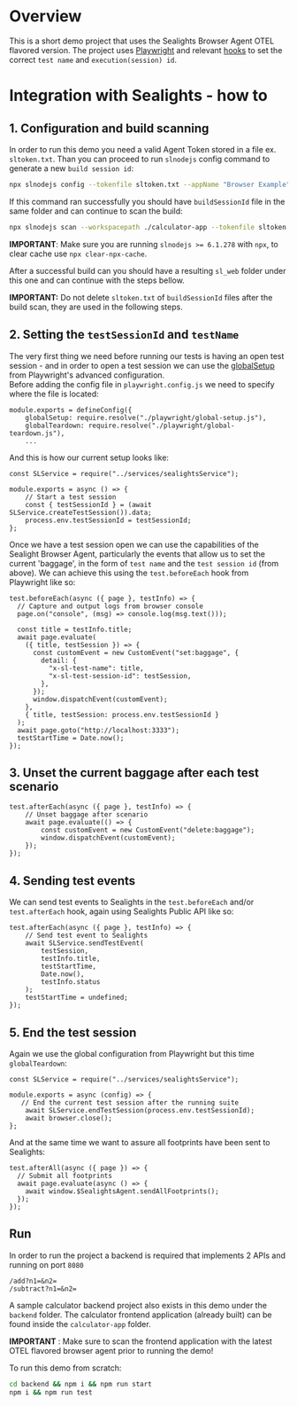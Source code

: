 # Overview
This is a short demo project that uses the Sealights Browser Agent OTEL flavored version.
The project uses [Playwright](https://playwright.dev/) and relevant 
[hooks](https://playwright.dev/docs/writing-tests#using-test-hooks) to set the 
correct `test name` and `execution(session) id`.

# Integration with Sealights - how to

## 1. Configuration and build scanning
In order to run this demo you need a valid Agent Token stored in a file ex. `sltoken.txt`.
Than you can proceed to run `slnodejs` config command to generate a new `build session id`:
```bash
npx slnodejs config --tokenfile sltoken.txt --appName "Browser Example" --branch "master" --build 1.0.0
```
If this command ran successfully you should have `buildSessionId` file in the same folder and can continue to scan the build:
```bash
npx slnodejs scan --workspacepath ./calculator-app --tokenfile sltoken.txt --buildsessionidfile buildSessionId --scm none --instrumentForBrowsers --enableOpenTelemetry --outputpath "sl_web"
```
**IMPORTANT**: Make sure you are running `slnodejs >= 6.1.278` with `npx`, to clear cache use `npx clear-npx-cache`.

After a successful build can you should have a resulting `sl_web` folder under this one and can continue with the steps bellow.

**IMPORTANT:** Do not delete `sltoken.txt` of `buildSessionId` files after the build scan, they are used in the following steps.

## 2. Setting the `testSessionId` and `testName`
The very first thing we need before running our tests is having an open test session -
and in order to open a test session we can use the [globalSetup](https://playwright.dev/docs/test-advanced#global-setup-and-teardown)
from Playwright's advanced configuration. <br>
Before adding the config file in `playwright.config.js` we need to specify where the file is located:
```ecmascript 6
module.exports = defineConfig({
    globalSetup: require.resolve("./playwright/global-setup.js"),
    globalTeardown: require.resolve("./playwright/global-teardown.js"),
    ...
```
And this is how our current setup looks like:
```ecmascript 6
const SLService = require("../services/sealightsService");

module.exports = async () => {
    // Start a test session
    const { testSessionId } = (await SLService.createTestSession()).data;
    process.env.testSessionId = testSessionId;
};
```
Once we have a test session open we can use the capabilities of the Sealight Browser Agent, particularly the events
that allow us to set the current 'baggage', in the form of `test name` and the `test session id` (from above).
We can achieve this using the `test.beforeEach` hook from Playwright like so:

```ecmascript6
test.beforeEach(async ({ page }, testInfo) => {
  // Capture and output logs from browser console
  page.on("console", (msg) => console.log(msg.text()));

  const title = testInfo.title;
  await page.evaluate(
    ({ title, testSession }) => {
      const customEvent = new CustomEvent("set:baggage", {
        detail: {
          "x-sl-test-name": title,
          "x-sl-test-session-id": testSession,
        },
      });
      window.dispatchEvent(customEvent);
    },
    { title, testSession: process.env.testSessionId }
  );
  await page.goto("http://localhost:3333");
  testStartTime = Date.now();
});
```

## 3. Unset the current baggage after each test scenario
```ecmascript 6
test.afterEach(async ({ page }, testInfo) => {
    // Unset baggage after scenario
    await page.evaluate(() => {
        const customEvent = new CustomEvent("delete:baggage");
        window.dispatchEvent(customEvent);
    });
});
```

## 4. Sending test events
We can send test events to Sealights in the `test.beforeEach` and/or `test.afterEach` hook, again using Sealights Public API like so:
```ecmascript 6
test.afterEach(async ({ page }, testInfo) => {
    // Send test event to Sealights
    await SLService.sendTestEvent(
        testSession,
        testInfo.title,
        testStartTime,
        Date.now(),
        testInfo.status
    );
    testStartTime = undefined;
});
```

## 5. End the test session
Again we use the global configuration from Playwright but this time `globalTeardown`:
```ecmascript 6
const SLService = require("../services/sealightsService");

module.exports = async (config) => {
   // End the current test session after the running suite
    await SLService.endTestSession(process.env.testSessionId);
    await browser.close();
};
```

And at the same time we want to assure all footprints have been sent to Sealights:
```ecmascript 6
test.afterAll(async ({ page }) => {
  // Submit all footprints
  await page.evaluate(async () => {
    await window.$SealightsAgent.sendAllFootprints();
  });
});
```

## Run
In order to run the project a backend is required that implements 2 APIs and running on port `8080`
```
/add?n1=&n2=
/subtract?n1=&n2=
```

A sample calculator backend project also exists in this demo under the `backend` folder. The calculator
frontend application (already built) can be found inside the `calculator-app` folder.

**IMPORTANT** : Make sure to scan the frontend application with the latest OTEL flavored browser agent prior to running the demo!

To run this demo from scratch:
```bash
cd backend && npm i && npm run start
npm i && npm run test
```
